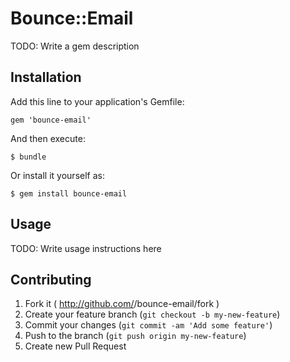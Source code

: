 # Bounce::Email

TODO: Write a gem description

## Installation

Add this line to your application's Gemfile:

    gem 'bounce-email'

And then execute:

    $ bundle

Or install it yourself as:

    $ gem install bounce-email

## Usage

TODO: Write usage instructions here

## Contributing

1. Fork it ( http://github.com/<my-github-username>/bounce-email/fork )
2. Create your feature branch (`git checkout -b my-new-feature`)
3. Commit your changes (`git commit -am 'Add some feature'`)
4. Push to the branch (`git push origin my-new-feature`)
5. Create new Pull Request
